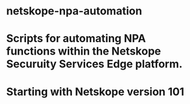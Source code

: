 # netskope-npa-automation
# Scripts for automating NPA functions within the Netskope Securuity Services Edge platform.
# 
# Starting with Netskope version 101
